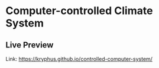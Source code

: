 # Computer-controlled Climate System

## Live Preview

Link: https://kryphus.github.io/controlled-computer-system/